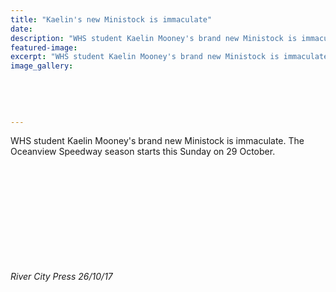 ```yaml
---
title: "Kaelin's new Ministock is immaculate"
date: 
description: "WHS student Kaelin Mooney's brand new Ministock is immaculate. The Oceanview Speedway season starts this Sunday..."
featured-image: 
excerpt: "WHS student Kaelin Mooney's brand new Ministock is immaculate. The Oceanview Speedway season starts this Sunday on 29 October."
image_gallery:
	
	
	
	
	
---
```


<p><span>WHS student Kaelin Mooney's brand new Ministock is immaculate.&nbsp;The Oceanview Speedway season starts this Sunday on 29 October.</span></p>
<p><span><br /></span></p>
<p><span><br /></span></p>
<p><span><br /></span></p>
<p><span><br /></span></p>
<p><span><br /></span></p>
<p><span><img src=http://c1940652.r52.cf0.rackcdn.com/5a1f7749b8d39a25b6000baa/Kaelin-Mooneys-new-ministock.jpg alt="" /></span></p>
<p><em><span>River City Press 26/10/17</span></em></p>

